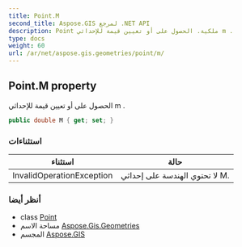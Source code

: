 ```yaml
---
title: Point.M
second_title: Aspose.GIS لمرجع .NET API
description: Point ملكية. الحصول على أو تعيين قيمة للإحداثي m .
type: docs
weight: 60
url: /ar/net/aspose.gis.geometries/point/m/
---
```

## Point.M property

الحصول على أو تعيين قيمة للإحداثي m .

```csharp
public double M { get; set; }
```

### استثناءات

| استثناء | حالة |
| --- | --- |
| InvalidOperationException | لا تحتوي الهندسة على إحداثي M. |

### أنظر أيضا

* class [Point](../)
* مساحة الاسم [Aspose.Gis.Geometries](../../point/)
* المجسم [Aspose.GIS](../../../)



